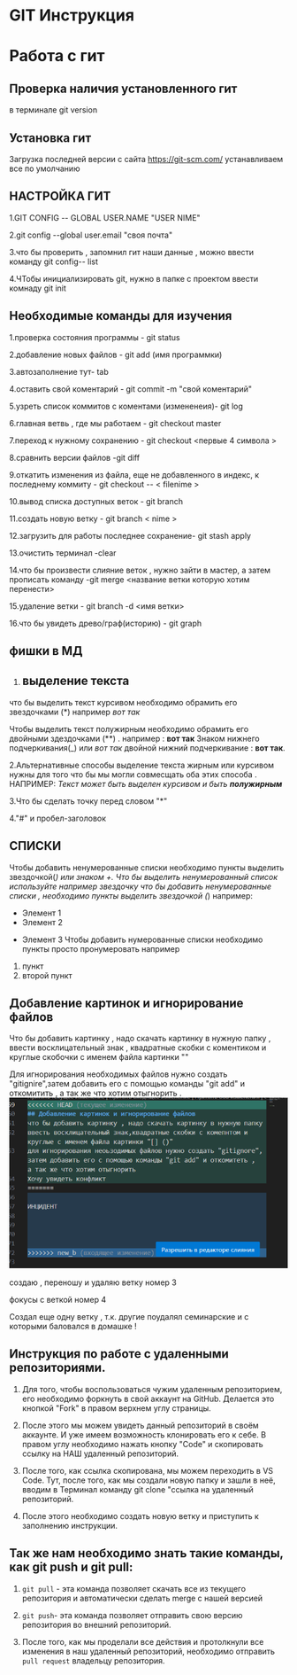 # GIT Инструкция

# Работа с гит

## Проверка наличия установленного гит

в терминале git version

## Установка гит 

Загрузка последней версии с сайта 
https://git-scm.com/
устанавливаем все по умолчанию

## НАСТРОЙКА ГИТ

1.GIT CONFIG -- GLOBAL USER.NAME "USER NIME"

2.git config --global user.email "своя почта"

3.что бы проверить , запомнил  гит наши данные , можно ввести команду git config-- list

4.ЧТобы инициализировать git, нужно в папке с проектом ввести комнаду git init

## Необходимые команды для изучения
1.проверка состояния программы - git status

2.добавление новых файлов - git add (имя программки)

3.автозаполнение тут- tab

4.оставить свой коментарий - git commit -m "свой коментарий"

5.узреть список коммитов с коментами (измененеия)- git log

6.главная ветвь , где мы работаем - git checkout master

7.переход к нужному сохранению - git checkout  <первые 4 символа >

8.сравнить версии файлов -git diff

9.откатить изменения из файла, еще не добавленного в индекс, к последнему коммиту - git checkout -- < filenime >

10.вывод списка доступных веток - git branch 

 11.создать новую ветку - git branch < nime >

12.загрузить для работы последнее сохранение- git stash apply

13.очистить терминал -clear

14.что бы произвести слияние веток , нужно зайти в мастер, а затем прописать команду -git merge <название ветки которую хотим перенести>

15.удаление ветки - git branch -d <имя ветки>

16.что бы увидеть древо/граф(историю) - git graph

## фишки в МД

1. ## выделение текста

что бы выделить текст курсивом необходимо обрамить его звездочками (*) например *вот так*

Чтобы выделить текст полужирным необходимо обрамить его двойными здездочками (**) . например : **вот так**
Знаком нижнего подчеркивания(_) или _вот так_
двойной нижний подчеркивание : __вот так__. 

2.Альтернативные способы выделение текста жирным или курсивом нужны для того что бы мы могли совмесщать оба этих способа . НАПРИМЕР: 
_Текст может быть выделен курсивом и быть **полужирным**_

3.Что бы сделать точку перед словом "*"

4."#" и пробел-заголовок

## СПИСКИ

Чтобы добавить ненумерованные списки необходимо пункты выделить звездочкой(*) или знаком +.
Что бы выделить ненумерованный список используйте например звездочку 
что бы добавить ненумерованные списки , необходимо пункты выделить звездочкой (*) например:
* Элемент 1
* Элемент 2
+ Элемент 3
Чтобы добавить нумерованные списки необходимо пункты просто пронумеровать например
1. пункт
2. второй пункт


## Добавление картинок и игнорирование файлов
Что бы добавить картинку , надо скачать картинку в нужную папку , ввести восклицательный знак , квадратные скобки с коментиком и круглые скобочки с именем файла картинки "[]()"

Для игнорирования необходимых файлов нужно создать "gitignire",затем добавить его с помощью команды "git add" и откомитить , а так же что хотим отыгнорить .
![hi1](byf.png)

создаю , переношу и удаляю ветку номер 3

фокусы с веткой номер 4 

Создал еще одну ветку , т.к. другие поудалял семинарские и с которыми баловался в домашке !

## Инструкция по работе с удаленными репозиториями.

1. Для того, чтобы воспользоваться чужим удаленным репозиторием, его необходимо форкнуть в свой аккаунт на GitHub.
Делается это кнопкой "Fork"  в правом верхнем углу страницы.
2. После этого мы можем увидеть данный репозиторий в своём аккаунте. 
И уже имеем возможность клонировать его к себе.
В правом углу необходимо нажать кнопку "Code" и скопировать ссылку на НАШ удаленный репозиторий.

3. После того, как ссылка скопирована, мы можем переходить в VS Code. Тут, после того, как мы создали новую папку и зашли в неё, вводим в Терминал команду git clone "ссылка на удаленный репозиторий.

4. После этого необходимо создать новую ветку и приступить к заполнению инструкции.

## Так же нам необходимо знать такие команды, как git push и git pull:

1. `git pull` - эта команда позволяет скачать все
из текущего репозитория и автоматически
сделать merge с нашей версией
 
2. `git push`- эта команда позволяет отправить свою версию репозитория во
внешний репозиторий.

3. После того, как мы проделали все действия и протолкнули все изменения в наш удаленный репозиторий, необходимо отправить `pull request` владельцу репозитория.